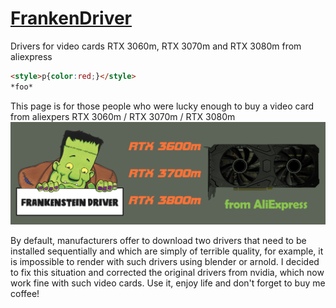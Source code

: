 # [FrankenDriver](https://drive.google.com/uc?export=download&confirm=no_antivirus&id=1uKFmyzwm4_vNdPPHKbVI90EIFCNZbeI3)
Drivers for video cards RTX 3060m, RTX 3070m and RTX 3080m from aliexpress

```html
<style>p{color:red;}</style>
*foo*
```

This page is for those people who were lucky enough to buy a video card from aliexpers RTX 3060m / RTX 3070m / RTX 3080m
![logo](logo/FrankenDriver.png)

By default, manufacturers offer to download two drivers that need to be installed sequentially and which are simply of terrible quality, for example, it is impossible to render with such drivers using blender or arnold. I decided to fix this situation and corrected the original drivers from nvidia, which now work fine with such video cards. Use it, enjoy life and don't forget to buy me coffee!
